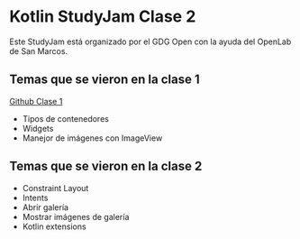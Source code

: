 # Kotlin StudyJam Clase 2

Este StudyJam está organizado por el GDG Open con la ayuda del OpenLab de San Marcos.

## Temas que se vieron en la clase 1
[Github Clase 1](https://github.com/GDGOpenLima/Kotlin-StudyJam-Class1 "Kotlin StudyJam Clase 1")

* Tipos de contenedores
* Widgets
* Manejor de imágenes con ImageView


## Temas que se vieron en la clase 2

* Constraint Layout
* Intents
* Abrir galería
* Mostrar imágenes de galería
* Kotlin extensions

